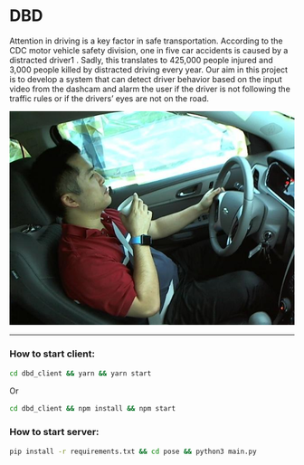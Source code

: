 # DBD

Attention in driving is a key factor in safe transportation. According to the CDC
motor vehicle safety division, one in five car accidents is caused by a distracted driver1
.
Sadly, this translates to 425,000 people injured and 3,000 people killed by distracted
driving every year. Our aim in this project is to develop a system that can detect
driver behavior based on the input video from the dashcam and alarm the user if the
driver is not following the traffic rules or if the drivers’ eyes are not on the road.

![](figures/distracted_driver.jpg)

----------

### How to start client:
```bash
cd dbd_client && yarn && yarn start
```
Or 
```bash
cd dbd_client && npm install && npm start
```

### How to start server:
```bash
pip install -r requirements.txt && cd pose && python3 main.py
```
